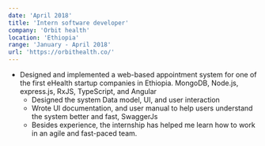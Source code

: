 ```yaml
---
date: 'April 2018'
title: 'Intern software developer'
company: 'Orbit health'
location: 'Ethiopia'
range: 'January - April 2018'
url: 'https://orbithealth.co/'
---
```


- Designed and implemented a web-based appointment system for one of the first eHealth
  startup companies in Ethiopia. MongoDB, Node.js, express.js, RxJS, TypeScript, and
  Angular
  - Designed the system Data model, UI, and user interaction
  - Wrote UI documentation, and user manual to help users understand the system better
    and fast, SwaggerJs
  - Besides experience, the internship has helped me learn how to work in an agile and
    fast-paced team.
